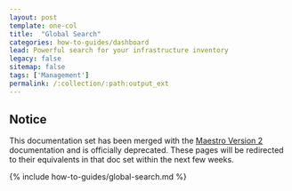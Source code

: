 ```yaml
---
layout: post
template: one-col
title:  "Global Search"
categories: how-to-guides/dashboard
lead: Powerful search for your infrastructure inventory
legacy: false
sitemap: false
tags: ['Management']
permalink: /:collection/:path:output_ext
---
```


## Notice
<div class="notice notice-warning"><p>This documentation set has been merged with the <a href="/maestro/">Maestro Version 2</a> documentation and is officially deprecated. These pages will be redirected to their equivalents in that doc set within the next few weeks.</p></div>

{% include how-to-guides/global-search.md %}
